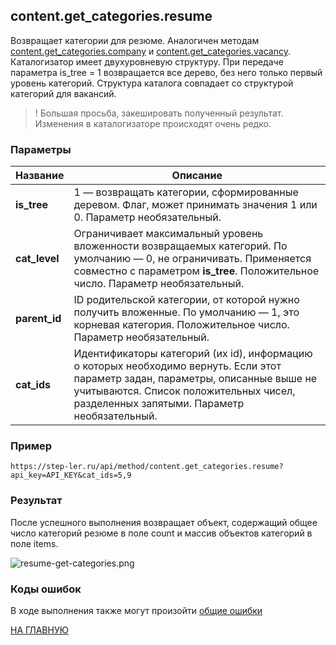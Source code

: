 ## content.get_categories.resume

Возвращает категории для резюме. Аналогичен методам [content.get_categories.company](/company/get_categories.md) и [content.get_categories.vacancy](/vacancy/get_categories.md).
Каталогизатор имеет двухуровневую структуру. При передаче параметра is_tree = 1 возвращается все дерево, без него только первый уровень категорий.
Структура каталога совпадает со структурой категорий для вакансий.

> ! Большая просьба, закешировать полученный результат. Изменения в каталогизаторе происходят очень редко.

### Параметры

| Название |Описание |
|----|----|
| **is_tree** | 1 — возвращать категории, сформированные деревом. Флаг, может принимать значения 1 или 0. Параметр необязательный. |
| **cat_level** | Ограничивает максимальный уровень вложенности возвращаемых категорий. По умолчанию — 0, не ограничивать. Применяется совместно с параметром **is_tree**. Положительное число. Параметр необязательный. |
| **parent_id** | ID родительской категории, от которой нужно получить вложенные. По умолчанию — 1, это корневая категория. Положительное число. Параметр необязательный. |
| **cat_ids** | Идентификаторы категорий (их id), информацию о которых необходимо вернуть. Если этот параметр задан, параметры, описанные выше не учитываются. Список положительных чисел, разделенных запятыми. Параметр необязательный. |

### Пример

```
https://step-ler.ru/api/method/content.get_categories.resume?api_key=API_KEY&cat_ids=5,9
```

### Результат

После успешного выполнения возвращает объект, содержащий общее число категорий резюме в поле count и массив объектов категорий в поле items.

![](https://step-ler.ru/upload/api/company-get-categories.png "resume-get-categories.png")

### Коды ошибок

В ходе выполнения также могут произойти [общие ошибки](/docs/errors.md)

[НА ГЛАВНУЮ](/README.md)